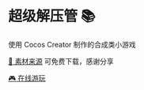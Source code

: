 # 超级解压管 📚

使用 Cocos Creator 制作的合成类小游戏

[🚀 素材来源](https://www.sikiedu.com/my/course/2062/material) 可免费下载，感谢分享

[🎮 在线游玩](https://quantum-rose.github.io/cjjyg/)
